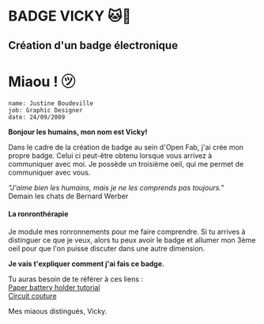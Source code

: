 # BADGE VICKY 🐱🌙
Création d'un badge électronique
---

# Miaou ! ㋡

    name: Justine Boudeville
    job: Graphic Designer
    date: 24/09/2009 
    


**Bonjour les humains, mon nom est Vicky!**  

Dans le cadre de la création de badge au sein d'Open Fab, j'ai crée mon propre badge. Celui ci peut-être obtenu lorsque vous arrivez à communiquer avec moi. Je possède un troisième oeil, qui me permet de communiquer avec vous. 

*"J'aime bien les humains, mais je ne les comprends pas toujours."*   
Demain les chats de Bernard Werber    

#### La ronronthérapie   
Je module mes ronronnements pour me faire comprendre. Si tu arrives à distinguer ce que je veux, alors tu peux avoir le badge et allumer mon 3ème oeil pour que l'on puisse discuter dans une autre dimension. 

**Je vais t'expliquer comment j'ai fais ce badge.**

Tu auras besoin de te référer à ces liens :  
[Paper battery holder tutorial](https://simonetti.media.mit.edu/~jieqi/2012/01/paper-battery-holder-tutorial/)  
[Circuit couture](https://www.instructables.com/lesson/Sew-a-Circuit/)



Mes miaous distingués,
Vicky.
